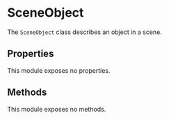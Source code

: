 # SceneObject

The `SceneObject` class describes an object in a scene.

## Properties

This module exposes no properties.

## Methods

This module exposes no methods.

